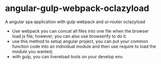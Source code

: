 # angular-gulp-webpack-oclazyload
A angular spa application with gulp webpack and ui-router oclazyload

* Use webpack you can concat all files into one file when the browser load js file; however, you can also
use browserify to do it. 
* use this method to setup angular project, you can put your common function code into an individual module and then
 use require to load the module you wanted;
* with gulp, you can livereload tools on your develop env.
